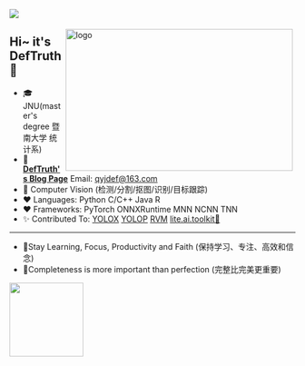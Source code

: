 <!--
**DefTruth/DefTruth** is a ✨ _special_ ✨ repository because its `README.md` (this file) appears on your GitHub profile.

Here are some ideas to get you started:

- 🔭 I’m currently working on ...
- 🌱 I’m currently learning ...
- 👯 I’m looking to collaborate on ...
- 🤔 I’m looking for help with ...
- 💬 Ask me about ...
- 📫 How to reach me: ...
- 😄 Pronouns: ...
- ⚡ Fun fact: ...
-->

![](https://github.com/DefTruth/lite.ai.toolkit/blob/main/docs/resources/lite.ai.toolkit-roadmap-v0.1.png)


<img src="https://github-readme-stats.vercel.app/api?username=DefTruth&show_icons=true&theme=onedark" alt="logo" height="250" width="400" align="right" style="margin: 5px; margin-bottom: 0px;" />  

## Hi~ it's DefTruth 👋 
- 🎓 JNU(master's degree 暨南大学 统计系)
- 📖 [**DefTruth's Blog Page**](https://www.zhihu.com/column/c_1360887484541452288) Email: qyjdef@163.com
- 🔭 Computer Vision (检测/分割/抠图/识别/目标跟踪)
- ❤  Languages: Python C/C++ Java R
- ❤  Frameworks: PyTorch ONNXRuntime MNN NCNN TNN
- ✨ Contributed To: [YOLOX](https://github.com/Megvii-BaseDetection/YOLOX) [YOLOP](https://github.com/hustvl/YOLOP) [RVM](https://github.com/PeterL1n/RobustVideoMatting) [lite.ai.toolkit🚀](https://github.com/DefTruth/lite.ai.toolkit)

---- 
* 🍅Stay Learning, Focus, Productivity and Faith (保持学习、专注、高效和信念)
* 🍅Completeness is more important than perfection (完整比完美更重要)

<div align='center'>
  <img src="https://github-profile-trophy.vercel.app/?username=DefTruth&theme=onedark&row=1&column=7" height="130" align="left" style="margin: auto; margin-bottom: 20px;" /> 
</div>  

<!----- 
 ![](https://visitor-badge.laobi.icu/badge?page_id=DefTruth.DefTruth)
<div align='center'>
  <img src="https://github-profile-trophy.vercel.app/?username=DefTruth&theme=flat" alt="logo" height="160" align="left" style="margin: auto; margin-bottom: 20px;" /> 
</div>   
----->
